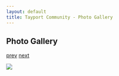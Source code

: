 ```yaml
---
layout: default
title: Tayport Community - Photo Gallery
---
```

## Photo Gallery

[prev](http://tayport.org.uk/photo/347) [next](http://tayport.org.uk/photo/349)

![ ](http://tayport.org.uk/media/348.jpg " ")

